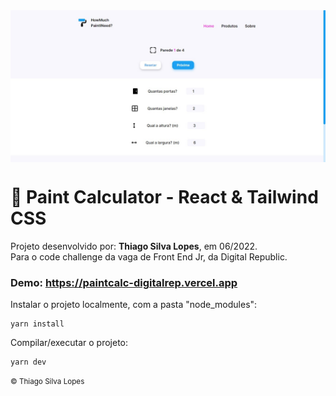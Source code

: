 <!-- -->
<div align="center">
<img src="./public/app.jpg" align="center">
</div>

# 🎨 Paint Calculator - React & Tailwind CSS

<p>Projeto desenvolvido por: <strong>Thiago Silva Lopes</strong>, em 06/2022.<br/>
Para o code challenge da vaga de Front End Jr, da Digital Republic.</p>

### Demo: https://paintcalc-digitalrep.vercel.app

<p> Instalar o projeto localmente, com a pasta "node_modules": </p>

```
yarn install
```

<p> Compilar/executar o projeto: </p>

```
yarn dev
```

<small>© Thiago Silva Lopes </small>

